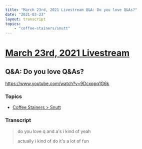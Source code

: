 ```yaml
---
title: "March 23rd, 2021 Livestream Q&A: Do you love Q&As?"
date: "2021-03-23"
layout: transcript
topics:
    - "coffee-stainers/snutt"
---
```

# [March 23rd, 2021 Livestream](../2021-03-23.md)
## Q&A: Do you love Q&As?
https://www.youtube.com/watch?v=9Dcxqpq1G6k

### Topics
* [Coffee Stainers > Snutt](../topics/coffee-stainers/snutt.md)

### Transcript

> do you love q and a's i kind of yeah
>
> actually i kind of do it's a lot of fun
